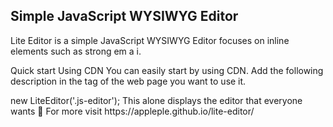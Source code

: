 ## Simple JavaScript WYSIWYG Editor

Lite Editor is a simple JavaScript WYSIWYG Editor 
focuses on inline elements such as strong em a i. 

Quick start
Using CDN
You can easily start by using CDN.
Add the following description in the <head> tag of the web page you want to use it.
<script src="https://unpkg.com/lite-editor@1.6.39/js/lite-editor.min.js"></script>
<link rel="stylesheet" href="https://unpkg.com/lite-editor@1.6.39/css/lite-editor.css">
new LiteEditor('.js-editor');
This alone displays the editor that everyone wants 🎉
For more visit https://appleple.github.io/lite-editor/